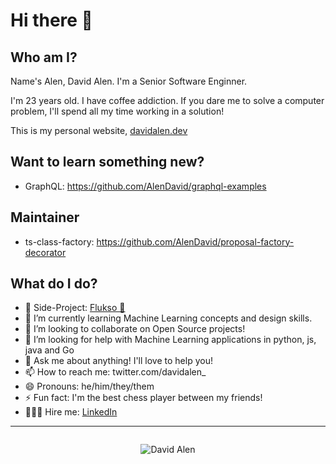 # Hi there 👋

## Who am I?

Name's Alen, David Alen. I'm a Senior Software Enginner.

I'm 23 years old. I have coffee addiction. If you dare me to solve a computer problem, I'll spend all my time working in a solution!

This is my personal website, [davidalen.dev](https://www.davidalen.dev/)

## Want to learn something new?

- GraphQL: https://github.com/AlenDavid/graphql-examples

## Maintainer

- ts-class-factory: https://github.com/AlenDavid/proposal-factory-decorator

## What do I do?

- 🔭  Side-Project: [Flukso 📱](https://flukso.app/)
- 🌱  I’m currently learning Machine Learning concepts and design skills.
- 👯  I’m looking to collaborate on Open Source projects!
- 🤔  I’m looking for help with Machine Learning applications in python, js, java and Go
- 💬  Ask me about anything! I'll love to help you!
- 📫  How to reach me: twitter.com/davidalen_
- 😄  Pronouns: he/him/they/them
- ⚡  Fun fact: I'm the best chess player between my friends!
- 🧑🏻‍💻 Hire me: [LinkedIn](https://linkedin.com/in/david-alen)

---

<div style="display: flex; align-items: center; justify-content: center;">

![David Alen](https://github-readme-stats.vercel.app/api?username=alendavid&show_icons=true&theme=onedark)

</div>

